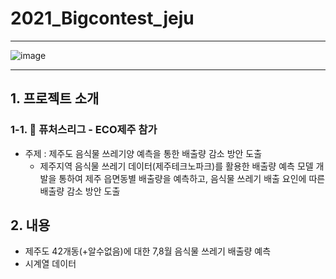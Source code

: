 # 2021_Bigcontest_jeju
----
![image](https://user-images.githubusercontent.com/70987343/136367466-6c94804c-b90f-45c1-8d22-58f8acd3a8c6.png)


----
## 1. 프로젝트 소개
### **1-1. 💫 퓨처스리그 - ECO제주 참가**
* 주제 : 제주도 음식물 쓰레기양 예측을 통한 배출량 감소 방안 도출
	- 제주지역 음식물 쓰레기 데이터(제주테크노파크)를 활용한 배출량 예측 모델 개발을 통하여 제주 읍면동별 배출량을 예측하고, 음식물 쓰레기 배출 요인에 따른 배출량 감소 방안 도출

## 2. 내용
* 제주도 42개동(+알수없음)에 대한 7,8월 음식물 쓰레기 배출량 예측
* 시계열 데이터
